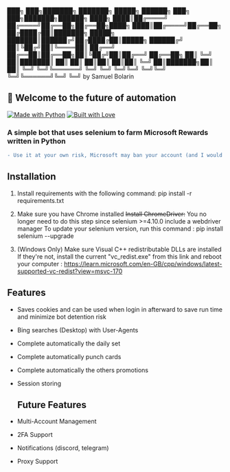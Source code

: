 ███╗   ███╗███████╗    ███████╗ █████╗ ██████╗ ███╗   ███╗███████╗██████╗
████╗ ████║██╔════╝    ██╔════╝██╔══██╗██╔══██╗████╗ ████║██╔════╝██╔══██╗
██╔████╔██║███████╗    █████╗  ███████║██████╔╝██╔████╔██║█████╗  ██████╔╝
██║╚██╔╝██║╚════██║    ██╔══╝  ██╔══██║██╔══██╗██║╚██╔╝██║██╔══╝  ██╔══██╗
██║ ╚═╝ ██║███████║    ██║     ██║  ██║██║  ██║██║ ╚═╝ ██║███████╗██║  ██║
╚═╝     ╚═╝╚══════╝    ╚═╝     ╚═╝  ╚═╝╚═╝  ╚═╝╚═╝     ╚═╝╚══════╝╚═╝  ╚═╝
       by Samuel Bolarin
   
## 👋 Welcome to the future of automation

[![Made with Python](https://img.shields.io/badge/Made%20with-Python-blue.svg)](https://www.python.org/)
[![Built with Love](https://img.shields.io/badge/Built%20with-Love-red.svg)](https://en.wikipedia.org/wiki/Love)


### A simple bot that uses selenium to farm Microsoft Rewards written in Python

```diff
- Use it at your own risk, Microsoft may ban your account (and I would not be responsible for it):
```

## Installation

1. Install requirements with the following command:
   pip install -r requirements.txt

2. Make sure you have Chrome installed
   ~~Install ChromeDriver:~~
   You no longer need to do this step since selenium >=4.10.0 include a webdriver manager
   To update your selenium version, run this command : pip install selenium --upgrade

3. (Windows Only) Make sure Visual C++ redistributable DLLs are installed
   If they're not, install the current "vc_redist.exe" from this link and reboot your computer : https://learn.microsoft.com/en-GB/cpp/windows/latest-supported-vc-redist?view=msvc-170  


## Features
* Saves cookies and can be used when login in afterward to save run time and minimize bot detention risk
* Bing searches (Desktop) with User-Agents
* Complete automatically the daily set
* Complete automatically punch cards
* Complete automatically the others promotions
* Session storing

  ## Future Features
* Multi-Account Management
* 2FA Support
* Notifications (discord, telegram)
* Proxy Support
  
